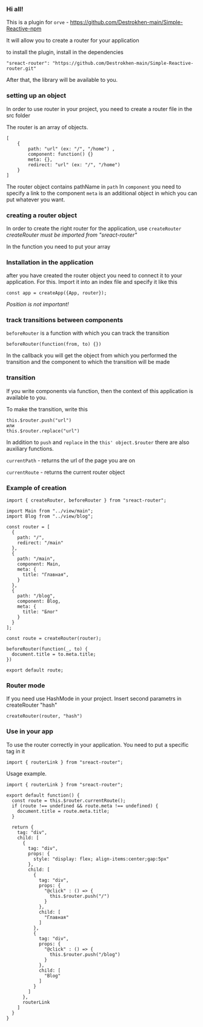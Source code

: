 ### Hi all!
This is a plugin for `orve` - https://github.com/Destrokhen-main/Simple-Reactive-npm

It will allow you to create a router for your application

to install the plugin, install in the dependencies

```
"sreact-router": "https://github.com/Destrokhen-main/Simple-Reactive-router.git"
```

After that, the library will be available to you.

### setting up an object
In order to use router in your project, you need to create a router file in the src folder

The router is an array of objects.

```
[
    {
        path: "url" (ex: "/", "/home") ,
        component: function() {}
        meta: {},
        redirect: "url" (ex: "/", "/home")
    }
]
```

The router object contains pathName in `path`
In `component` you need to specify a link to the component
`meta` is an additional object in which you can put whatever you want.

### creating a router object
In order to create the right router for the application, use `createRouter`
*createRouter must be imported from "sreact-router"*

In the function you need to put your array

### Installation in the application
after you have created the router object you need to connect it to your application. For this. Import it into an index file and specify it like this
```
const app = createApp({App, router});
```
*Position is not important!*

### track transitions between components
`beforeRouter` is a function with which you can track the transition

```
beforeRouter(function(from, to) {})
```
In the callback you will get the object from which you performed the transition and the component to which the transition will be made

### transition
If you write components via function, then the context of this application is available to you.

To make the transition, write this
```
this.$router.push("url")
или
this.$router.replace("url")
```
In addition to `push` and `replace` in the `this' object.$router`
there are also auxiliary functions.

`currentPath` - returns the url of the page you are on

`currentRoute` - returns the current router object

### Example of creation
```
import { createRouter, beforeRouter } from "sreact-router";

import Main from "../view/main";
import Blog from "../view/blog";

const router = [
  {
    path: "/",
    redirect: "/main"
  },
  {
    path: "/main",
    component: Main,
    meta: {
      title: "Главная",
    }
  },
  {
    path: "/blog",
    component: Blog,
    meta: {
      title: "Блог"
    }
  }
];

const route = createRouter(router);

beforeRouter(function(_, to) {
  document.title = to.meta.title;
})

export default route;
```

### Router mode
If you need use HashMode in your project. Insert second parametrs in createRouter "hash"
```
createRouter(router, "hash")
```

### Use in your app
To use the router correctly in your application. You need to put a specific tag in it

```
import { routerLink } from "sreact-router";
```

Usage example.
```
import { routerLink } from "sreact-router";

export default function() {
  const route = this.$router.currentRoute();
  if (route !== undefined && route.meta !== undefined) {
    document.title = route.meta.title;
  }

  return {
    tag: "div",
    child: [
      {
        tag: "div",
        props: {
          style: "display: flex; align-items:center;gap:5px"
        },
        child: [
          {
            tag: "div",
            props: {
              "@click" : () => {
                this.$router.push("/")
              }
            },
            child: [
              "Главная"
            ]
          },
          {
            tag: "div",
            props: {
              "@click" : () => {
                this.$router.push("/blog")
              }
            },
            child: [
              "Blog"
            ]
          }
        ]
      },
      routerLink
    ]
  }
}
```

